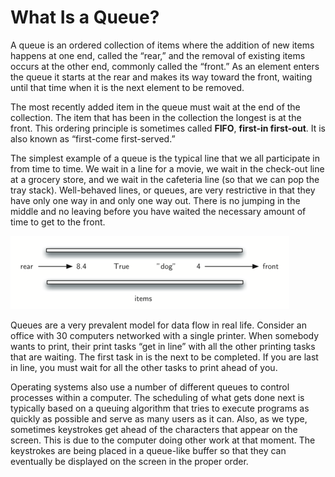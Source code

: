 What Is a Queue?
================

A queue is an ordered collection of items where the addition of new
items happens at one end, called the “rear,” and the removal of existing
items occurs at the other end, commonly called the “front.” As an
element enters the queue it starts at the rear and makes its way toward
the front, waiting until that time when it is the next element to be
removed.

The most recently added item in the queue must wait at the end of the
collection. The item that has been in the collection the longest is at
the front. This ordering principle is sometimes called **FIFO**,
**first-in first-out**. It is also known as “first-come first-served.”

The simplest example of a queue is the typical line that we all
participate in from time to time. We wait in a line for a movie, we wait
in the check-out line at a grocery store, and we wait in the cafeteria
line (so that we can pop the tray stack). Well-behaved lines, or queues,
are very restrictive in that they have only one way in and only one way
out. There is no jumping in the middle and no leaving before you have
waited the necessary amount of time to get to the front.

![A Queue of Python Data Objects](figures/basic-queue.png)

Queues are a very prevalent model for data flow in real life. Consider
an office with 30 computers networked with a single printer. When
somebody wants to print, their print tasks “get in line” with all the
other printing tasks that are waiting. The first task in is the next to
be completed. If you are last in line, you must wait for all the other
tasks to print ahead of you.

Operating systems also use a number of different queues to control
processes within a computer. The scheduling of what gets done next is
typically based on a queuing algorithm that tries to execute programs as
quickly as possible and serve as many users as it can. Also, as we type,
sometimes keystrokes get ahead of the characters that appear on the
screen. This is due to the computer doing other work at that moment. The
keystrokes are being placed in a queue-like buffer so that they can
eventually be displayed on the screen in the proper order.
